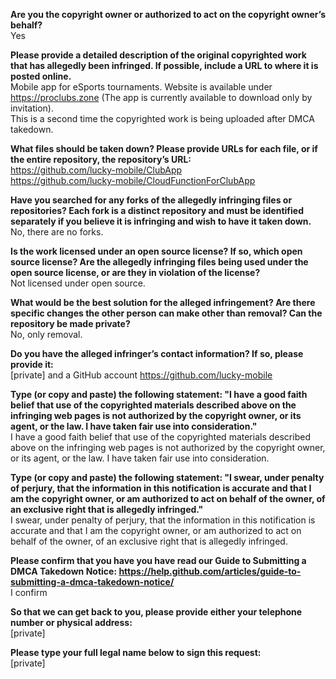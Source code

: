 **Are you the copyright owner or authorized to act on the copyright owner’s behalf?**   
Yes

**Please provide a detailed description of the original copyrighted work that has allegedly been infringed. If possible, include a URL to where it is posted online.**   
Mobile app for eSports tournaments. Website is available under https://proclubs.zone (The app is currently available to download only by invitation).   
This is a second time the copyrighted work is being uploaded after DMCA takedown.

**What files should be taken down? Please provide URLs for each file, or if the entire repository, the repository’s URL:**   
https://github.com/lucky-mobile/ClubApp   
https://github.com/lucky-mobile/CloudFunctionForClubApp

**Have you searched for any forks of the allegedly infringing files or repositories? Each fork is a distinct repository and must be identified separately if you believe it is infringing and wish to have it taken down.**   
No, there are no forks.

**Is the work licensed under an open source license? If so, which open source license? Are the allegedly infringing files being used under the open source license, or are they in violation of the license?**   
Not licensed under open source.

**What would be the best solution for the alleged infringement? Are there specific changes the other person can make other than removal? Can the repository be made private?**   
No, only removal.

**Do you have the alleged infringer’s contact information? If so, please provide it:**   
[private] and a GitHub account https://github.com/lucky-mobile

**Type (or copy and paste) the following statement: "I have a good faith belief that use of the copyrighted materials described above on the infringing web pages is not authorized by the copyright owner, or its agent, or the law. I have taken fair use into consideration."**   
I have a good faith belief that use of the copyrighted materials described above on the infringing web pages is not authorized by the copyright owner, or its agent, or the law. I have taken fair use into consideration.

**Type (or copy and paste) the following statement: "I swear, under penalty of perjury, that the information in this notification is accurate and that I am the copyright owner, or am authorized to act on behalf of the owner, of an exclusive right that is allegedly infringed."**   
I swear, under penalty of perjury, that the information in this notification is accurate and that I am the copyright owner, or am authorized to act on behalf of the owner, of an exclusive right that is allegedly infringed.

**Please confirm that you have you have read our Guide to Submitting a DMCA Takedown Notice: https://help.github.com/articles/guide-to-submitting-a-dmca-takedown-notice/**   
I confirm

**So that we can get back to you, please provide either your telephone number or physical address:**   
[private]

**Please type your full legal name below to sign this request:**   
[private]
